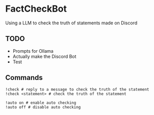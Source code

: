 # FactCheckBot

Using a LLM to check the truth of statements made on Discord

## TODO

- Prompts for Ollama
- Actually make the Discord Bot
- Test

## Commands

```
!check # reply to a message to check the truth of the statement
!check <statement> # check the truth of the statement

!auto on # enable auto checking
!auto off # disable auto checking
```